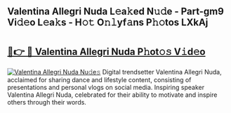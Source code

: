 ## Valentina Allegri Nuda L𝚎a𝚔ed N𝚞𝚍e - Part-gm9 Vi𝚍𝚎o L𝚎a𝚔s - H𝚘𝚝 O𝚗𝚕yf𝚊ns P𝚑𝚘tos LXkAj

# <h2><a href="http://kfblu9j.oniu.top/?m=Valentina+Allegri+Nuda">🔗👉 🔴 Valentina Allegri Nuda P𝚑ot𝚘𝚜 V𝚒d𝚎o</a></h2>

[![Valentina Allegri Nuda Nu𝚍e𝚜](https://i.imgur.com/0qMVB7G.gif)](http://kfblu9j.oniu.top/?m=Valentina+Allegri+Nuda)
Digital trendsetter Valentina Allegri Nuda, acclaimed for sharing dance and lifestyle content, consisting of presentations and personal vlogs on social media. Inspiring speaker Valentina Allegri Nuda, celebrated for their ability to motivate and inspire others through their words.  
